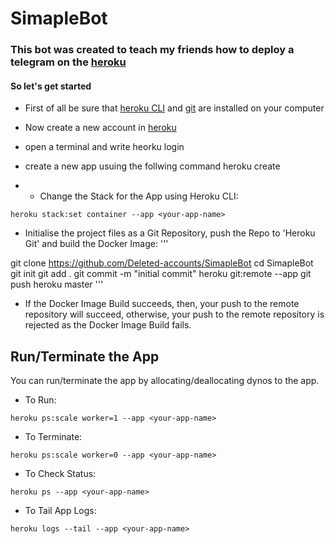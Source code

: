 # SimapleBot

### This bot was created to teach my friends how to deploy a telegram on the [heroku](https://heroku.com)

#### So let's get started

- First of all be sure that [heroku CLI](https://devcenter.heroku.com/articles/heroku-cli#download-and-install) and [git](https://git-scm.com/downloads) are installed on your computer

- Now create a new account in [heroku](https://id.heroku.com/signup/login)
- open a terminal and write heorku login
- create a new app usuing the follwing command heroku create <your-app-name>
- - Change the Stack for the App using Heroku CLI:
```
heroku stack:set container --app <your-app-name>
```
- Initialise the project files as a Git Repository, push the Repo to 'Heroku Git' and build the Docker Image:
'''

git clone https://github.com/Deleted-accounts/SimapleBot
cd SimapleBot
git init
git add .
git commit -m "initial commit"
heroku git:remote --app <your-app-name>
git push heroku master
'''


- If the Docker Image Build succeeds, then, your push to the remote repository will succeed, otherwise, your push to the remote repository is rejected as the Docker Image Build fails.

## Run/Terminate the App

You can run/terminate the app by allocating/deallocating dynos to the app.

- To Run:
```
heroku ps:scale worker=1 --app <your-app-name>
```
- To Terminate:
```
heroku ps:scale worker=0 --app <your-app-name>
```
- To Check Status:
```
heroku ps --app <your-app-name>
```
- To Tail App Logs:
```
heroku logs --tail --app <your-app-name>
```
